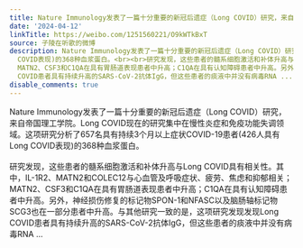 ```yaml
---
title: Nature Immunology发表了一篇十分重要的新冠后遗症（Long COVID）研究，来自帝国理工学院。Long COVID现在的研究集中在慢性炎症和免疫功能失调领域。这项研究分...
date: '2024-04-12'
linkTitle: https://weibo.com/1251560221/O9kWTkBxT
source: 子陵在听歌的微博
description: Nature Immunology发表了一篇十分重要的新冠后遗症（Long COVID）研究，来自帝国理工学院。Long COVID现在的研究集中在慢性炎症和免疫功能失调领域。这项研究分析了657名具有持续3个月以上症状COVID-19患者(426人具有Long
  COVID表现)的368种血浆蛋白。<br><br>研究发现，这些患者的髓系细胞激活和补体升高与Long COVID具有相关性。其中，IL-1R2、MATN2和COLEC12与心血管及呼吸症状、疲劳、焦虑和抑郁相关；
  MATN2、CSF3和C1QA在具有胃肠道表现患者中升高；C1QA在具有认知障碍患者中升高。另外，神经损伤修复的标记物SPON-1和NFASC以及脑肠轴标记物SCG3也在一部分患者中升高。与其他研究一致的是，这项研究发现发现Long
  COVID患者具有持续升高的SARS-CoV-2抗体IgG，但这些患者的痰液中并没有病毒RNA ...
disable_comments: true
---
```

Nature Immunology发表了一篇十分重要的新冠后遗症（Long COVID）研究，来自帝国理工学院。Long COVID现在的研究集中在慢性炎症和免疫功能失调领域。这项研究分析了657名具有持续3个月以上症状COVID-19患者(426人具有Long COVID表现)的368种血浆蛋白。<br><br>研究发现，这些患者的髓系细胞激活和补体升高与Long COVID具有相关性。其中，IL-1R2、MATN2和COLEC12与心血管及呼吸症状、疲劳、焦虑和抑郁相关； MATN2、CSF3和C1QA在具有胃肠道表现患者中升高；C1QA在具有认知障碍患者中升高。另外，神经损伤修复的标记物SPON-1和NFASC以及脑肠轴标记物SCG3也在一部分患者中升高。与其他研究一致的是，这项研究发现发现Long COVID患者具有持续升高的SARS-CoV-2抗体IgG，但这些患者的痰液中并没有病毒RNA ...